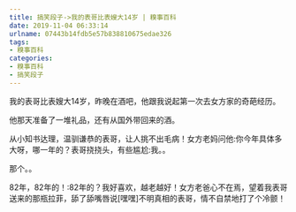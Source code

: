 ```yaml
---
title: 搞笑段子->我的表哥比表嫂大14岁 | 糗事百科
date: 2019-11-04 06:33:14
urlname: 07443b14fdb5e57b838810675edae326
tags: 
- 糗事百科
categories:
- 糗事百科
- 搞笑段子
---
```

我的表哥比表嫂大14岁，昨晚在酒吧，他跟我说起第一次去女方家的奇葩经历。

他那天准备了一堆礼品，还有从国外带回来的酒。

从小知书达理，温驯谦恭的表哥，让人挑不出毛病！女方老妈问他:你今年具体多大呀，哪一年的？表哥挠挠头，有些尴尬:我。。

那个。。

82年，82年的！:82年的？我好喜欢，越老越好！女方老爸心不在焉，望着我表哥送来的那瓶拉菲，舔了舔嘴唇说[嘿嘿]不明真相的表哥，情不自禁地打了个冷颤！


